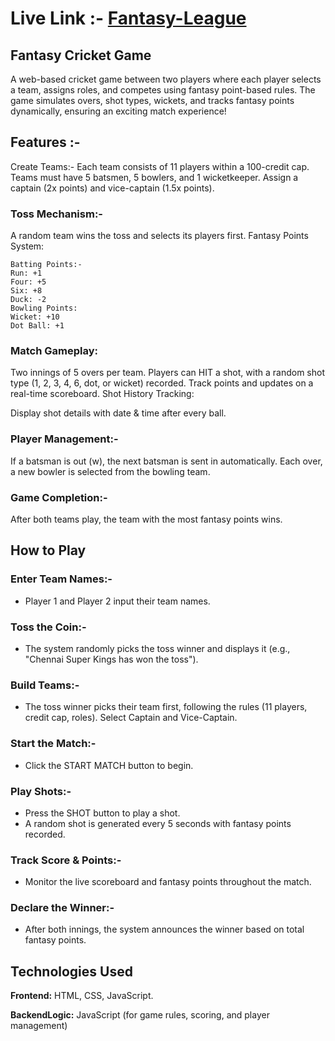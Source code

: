 # Live Link :- [Fantasy-League](https://fantasyshowdown-delta.vercel.app/)
## Fantasy Cricket Game 

A web-based cricket game between two players where each player selects a team, assigns roles, and competes using fantasy point-based rules. The game simulates overs, shot types, wickets, and tracks fantasy points dynamically, ensuring an exciting match experience!

## Features :-

Create Teams:-
Each team consists of 11 players within a 100-credit cap.
Teams must have 5 batsmen, 5 bowlers, and 1 wicketkeeper.
Assign a captain (2x points) and vice-captain (1.5x points).

### Toss Mechanism:-
A random team wins the toss and selects its players first.
Fantasy Points System:

    Batting Points:-
    Run: +1
    Four: +5
    Six: +8
    Duck: -2
    Bowling Points:
    Wicket: +10
    Dot Ball: +1

### Match Gameplay:

Two innings of 5 overs per team.
Players can HIT a shot, with a random shot type (1, 2, 3, 4, 6, dot, or wicket) recorded.
Track points and updates on a real-time scoreboard.
Shot History Tracking:

Display shot details with date & time after every ball.

### Player Management:-
If a batsman is out (w), the next batsman is sent in automatically.
Each over, a new bowler is selected from the bowling team.

### Game Completion:-
After both teams play, the team with the most fantasy points wins.


## How to Play

### Enter Team Names:- 
-   Player 1 and Player 2 input their team names.

### Toss the Coin:-
-   The system randomly picks the toss winner and displays it (e.g., "Chennai Super Kings has won the toss").

### Build Teams:-
-   The toss winner picks their team first, following the rules (11 players, credit cap, roles).
Select Captain and Vice-Captain.

### Start the Match:-
-   Click the START MATCH button to begin.

### Play Shots:-
-   Press the SHOT button to play a shot.
-   A random shot is generated every 5 seconds with fantasy points recorded.

### Track Score & Points:-
-   Monitor the live scoreboard and fantasy points throughout the match.

### Declare the Winner:-
-   After both innings, the system announces the winner based on total fantasy points.


## Technologies Used
**Frontend:**  HTML, CSS, JavaScript.

**BackendLogic:** JavaScript (for game rules, scoring, and player management)